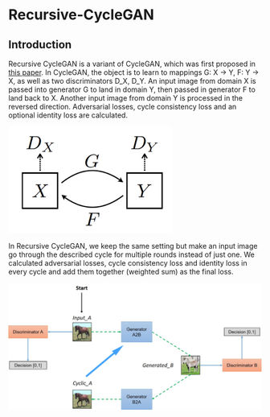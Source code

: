 # Recursive-CycleGAN

## Introduction
Recursive CycleGAN is a variant of CycleGAN, which was first proposed in [this paper](https://arxiv.org/pdf/1703.10593.pdf).
In CycleGAN, the object is to learn to mappings G: X -> Y, F: Y -> X, as well as two discriminators D_X, D_Y. An input image from domain X is passed into generator G to land in domain Y, then passed in generator F to land back to X. Another input image from domain Y is processed in the reversed direction. Adversarial losses, cycle consistency loss and an optional identity loss are calculated.

![simple model](./img/model_simple.jpg)

In Recursive CycleGAN, we keep the same setting but make an input image go through the described cycle for multiple rounds instead of just one. We calculated adversarial losses, cycle consistency loss and identity loss in every cycle and add them together (weighted sum) as the final loss.

![model](./img/model.jpg)
